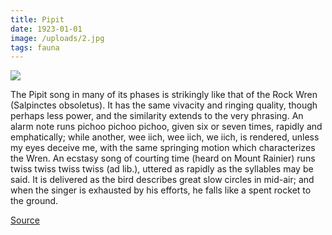 ```yaml
---
title: Pipit
date: 1923-01-01
image: /uploads/2.jpg
tags: fauna
---
```


![](/uploads/2.jpg)

The Pipit song in many of its phases is strikingly like that of the Rock Wren (Salpinctes obsoletus). It has the same vivacity and ringing quality, though perhaps less power, and the similarity extends to the very phrasing. An alarm note runs pichoo pichoo pichoo, given six or seven times, rapidly and emphatically; while another, wee iich, wee iich, we iich, is rendered, unless my eyes deceive me, with the same springing motion which characterizes the Wren. An ecstasy song of courting time (heard on Mount Rainier) runs twiss twiss twiss twiss (ad lib.), uttered as rapidly as the syllables may be said. It is delivered as the bird describes great slow circles in mid-air; and when the singer is exhausted by his efforts, he falls like a spent rocket to the ground.

[Source](https://flic.kr/p/w7kMUW)